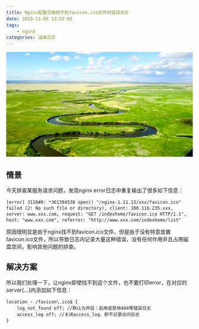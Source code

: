 ```yaml
---
title: Nginx配置忽略找不到favicon.ico文件的错误日志
date: 2018-11-08 13:52:03
tags:
    - nginx
categories: 运维日志
---
```

![homePage](/upload/homePage/20181108142102.jpg)
<!--more-->

## 情景
今天排查某服务请求问题，发现nginx error日志中重复输出了很多如下信息：

```
[error] 3116#0: *361394530 open() "/nginx-1.11.13/xxx/favicon.ico" failed (2: No such file or directory), client: 100.116.235.xxx, server: www.xxx.com, request: "GET /indexhome/favicon.ico HTTP/1.1", host: "www.xxx.com", referrer: "http://www.xxx.com/indexhome/list"
```

原因很明显是由于nginx找不到favicon.ico文件，但是由于没有特意放置favicon.ico文件，所以导致日志内记录大量这种错误，没有任何作用并且占用磁盘空间，影响其他问题的排查。

## 解决方案
所以我们处理一下，让nginx即使找不到这个文件，也不要打印error，在对应的server{...}内添加如下信息：
```
location ~ /favicon\.ico$ {
    log_not_found off; //默认为开启：启用或禁用404等错误日志
    access_log off; //关闭access_log，即不记录访问日志
}
```